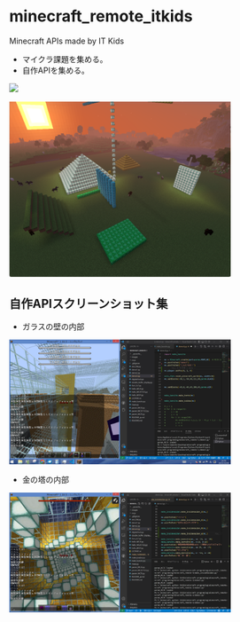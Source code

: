 # minecraft_remote_itkids

Minecraft APIs made by IT Kids

- マイクラ課題を集める。
- 自作APIを集める。

[<img src="./kadai.png" width="400">](./kadai.png)

[<img src="./kadai2.png" width="400">](./kadai2.png)

## 自作APIスクリーンショット集

- ガラスの壁の内部

[<img src="./itkids_m5/api_01_JA_jojonyanko/images/garasunokabe_in.JPG" width="400">](./itkids_m5/api_01_JA_jojonyanko/images/garasunokabe_in.JPG)

- 金の塔の内部

[<img src="./itkids_m5/api_01_JA_jojonyanko/images/kaidann.PNG" width="400">](./itkids_m5/api_01_JA_jojonyanko/images/kaidann.PNG)